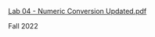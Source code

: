 [Lab 04 - Numeric Conversion Updated.pdf](https://github.com/user-attachments/files/16302908/Lab.04.-.Numeric.Conversion.Updated.pdf)

Fall 2022
